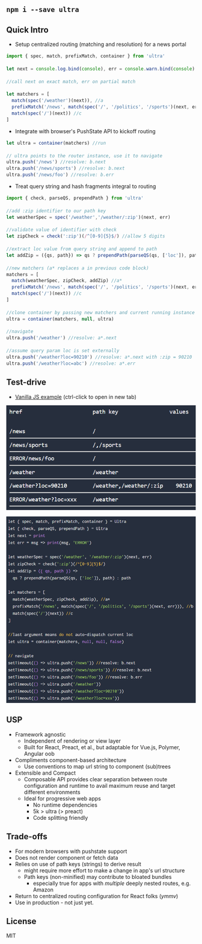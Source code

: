 ## `npm i --save ultra`

## Quick Intro
- Setup centralized routing (matching and resolution) for a news portal
```JavaScript
import { spec, match, prefixMatch, container } from 'ultra'

let next = console.log.bind(console), err = console.warn.bind(console)

//call next on exact match, err on partial match

let matchers = [
  match(spec('/weather')(next)), //a
  prefixMatch('/news', match(spec('/', '/politics', '/sports')(next, err))), //b
  match(spec('/')(next)) //c
]
```

- Integrate with browser's PushState API to kickoff routing

```JavaScript
let ultra = container(matchers) //run

// ultra points to the router instance, use it to navigate
ultra.push('/news') //resolve: b.next
ultra.push('/news/sports') //resolve: b.next
ultra.push('/news/foo') //resolve: b.err
```
- Treat query string and hash fragments integral to routing

```JavaScript
import { check, parseQS, prependPath } from 'ultra'

//add :zip identifier to our path key
let weatherSpec = spec('/weather','/weather/:zip')(next, err)

//validate value of identifier with check
let zipCheck = check(':zip')(/^[0-9]{5}$/) //allow 5 digits

//extract loc value from query string and append to path
let addZip = ({qs, path}) => qs ? prependPath(parseQS(qs, ['loc']), path) : path

//new matchers (a* replaces a in previous code block)
matchers = [
  match(weatherSpec, zipCheck, addZip) //a*
  prefixMatch('/news', match(spec('/', '/politics', '/sports')(next, err))), //b
  match(spec('/')(next)) //c
]

//clone container by passing new matchers and current running instance
ultra = container(matchers, null, ultra)

//navigate
ultra.push('/weather') //resolve: a*.next

//assume query param loc is set externally
ultra.push('/weather?loc=90210') //resolve: a*.next with :zip = 90210
ultra.push('/weather?loc=abc') //resolve: a*.err
```

## Test-drive
- [Vanilla JS example](https://jsfiddle.net/cheekyiscool/ktdmwx0o/embedded/js,html,css,result/dark/) (ctrl-click to open in new tab)

![Result](assets/ultra-news-example-result.png)

![JS](assets/ultra-news-example-js.png)


## USP
- Framework agnostic
  - Independent of rendering or view layer
  - Built for React, Preact, et al., but adaptable for Vue.js, Polymer, Angular oob
- Compliments component-based architecture
  - Use conventions to map url string to component (sub)trees
- Extensible and Compact
  - Composable API provides clear separation between route configuration and runtime to avail maximum reuse and target different environments  
  - Ideal for progressive web apps
    - No runtime dependencies
    - 5k > ultra (> preact)
    - Code splitting friendly


## Trade-offs
  - For modern browsers with pushstate support
  - Does not render component or fetch data
  - Relies on use of path keys (strings) to derive result
    - might require more effort to make a change in app's url structure
    - Path keys (non-minified) may contribute to bloated bundles
      - especially true for apps with _multiple_ deeply nested routes, e.g. Amazon
  - Return to centralized routing configuration for React folks (_ymmv_)
  - Use in production - not just yet.

## License

MIT

